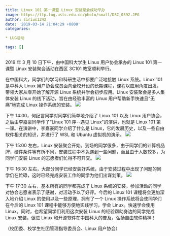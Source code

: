 ```yaml
---
title: Linux 101 第一课暨 Linux 安装聚会成功举办
image: https://ftp.lug.ustc.edu.cn/photo/small/DSC_0392.JPG
author: sirius1242
date: '2019-03-14 21:04:29 +0800'
categories:

* LUG活动

tags: []
---
```


2019 年 3 月 10 日下午，由中国科大学生 Linux 用户协会承办的 Linux 101 第一课暨 Linux 安装聚会活动在西区 3C101 教室顺利举行。

在中国科大，同学们的学习和科研生活中都要广泛地接触 Linux 系统。Linux 101 是中科大 Linux 用户协会成员面向全校开设的长期课程，课程以应用角度出发，带领大家从零开始了解开源 Linux 系统并学会初步应用。Linux 安装聚会是多人集体安装 Linux 的线下活动，旨在由经验丰富的 Linux 用户帮助新手快速且“无痛”地完成 Linux 操作系统的安装。
![](https://ftp.lug.ustc.edu.cn/photo/small/DSC_0339.JPG)

下午 14:00，何纪言同学对同学们简单地介绍了 Linux 101 以及 Linux 用户协会，之后由李嘉豪同学作了“Linux 101 序--遇见 Linux"的演讲，也就是 Linux 101 第一课。在演讲中，李嘉豪同学介绍了什么是 Linux，它的发展历史，以及一些自由软件相关的知识，并进行了 WSL 和 Ubuntu 虚拟机的演示。
![](https://ftp.lug.ustc.edu.cn/photo/small/DSC_0345.JPG)

下午 15:00 左右，Linux 安装聚会开始。到场的同学很多，由于同学们的计算机品牌，硬件条件等有所不同，安装过程中不免遇到一些问题，而且由于人数较多，为同学们安装 Linux 的志愿者们忙得不可开交。
![](https://ftp.lug.ustc.edu.cn/photo/small/DSC_0378.JPG)

下午 16:30 左右，大部分同学已经安装好系统，由于安装过程中出现了问题的同学仍在忙碌，这时已经完成安装工作的同学为他们出谋划策。
![](https://ftp.lug.ustc.edu.cn/photo/small/DSC_0394.JPG)

下午 17:30 左右，基本所有的同学都完成了 Linux 系统的安装。参加活动的同学对协会志愿者表示了感谢，对活动予以了好评。今后的 Linux 101 课程将会更加深入地介绍 Linux 的使用以及一些原理，拥有了一个 Linux 操作系统将会使同学们在今后的 Linux 101 课程中能够方便地实践学习，学会 Linux。快速学会使用 Linux。同时，也希望同学们利用这次安装 Linux 的经验帮助身边的同学完成 Linux 安装，促进 Linux 和开源软件在中国科大的普及，弘扬自由软件精神！

（校团委、校学生社团管理指导委员会、Linux 用户协会）
